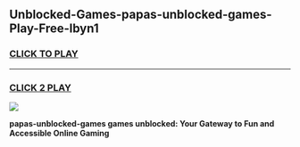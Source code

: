 
## Unblocked-Games-papas-unblocked-games-Play-Free-lbyn1
<h3>
<a href="https://premium76.site?title=papas-unblocked-games&ref=10A">CLICK TO PLAY</a></h3>
<hr>

<h3>
<a href="https://premium76.site?title=papas-unblocked-games&ref=10A">CLICK 2 PLAY</a>
  
</h3>

<a href="https://premium76.site?title=papas-unblocked-games&ref=10A"><img src="https://clearcache.store/games.png"></a>


**papas-unblocked-games games unblocked: Your Gateway to Fun and Accessible Online Gaming**
